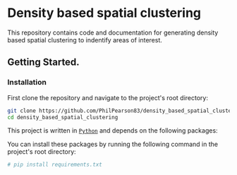 # Density based spatial clustering
This repository contains code and documentation for generating density based spatial clustering to indentify areas of interest.

## Getting Started.

### Installation
First clone the repository and navigate to the project's root directory:
```bash
git clone https://github.com/PhilPearson83/density_based_spatial_clustering.git
cd density_based_spatial_clustering
```

This project is written in [`Python`](https://www.python.org/) and depends on the following packages:

You can install these packages by running the following command in the project's root directory:

```bash
# pip install requirements.txt 
```
